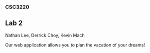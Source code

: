### CSC3220
## Lab 2
Nathan Lee, Derrick Choy, Kevin Mach

Our web application allows you to plan the vacation of your dreams!
